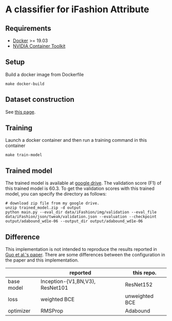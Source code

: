 

# A classifier for iFashion Attribute 

## Requirements
- [Docker](https://docs.docker.com/) >= 19.03
- [NVIDIA Container Toolkit](https://github.com/NVIDIA/nvidia-docker)


## Setup
Build a docker image from Dockerfile

```
make docker-build
```


## Dataset construction

See [this page](./data/iFashion/README.md).


## Training

Launch a docker container and then run a training command in this container

```
make train-model
```


## Trained model
The trained model is available at [google drive](https://drive.google.com/file/d/1jiwvzFEEMlXaZ0HyxmWXYChre9KfzDDY/view?usp=sharing). 
The validation score (F1) of this trained model is 60.3.
To get the validation scores with this trained model, you can specify the directory as follows:

```
# download zip file from my google drive.
unzip trained_model.zip -d output
python main.py --eval_dir data/iFashion/img/validation --eval_file data/iFashion/json/tweak/validation.json --evaluation --checkpoint output/adabound_wd1e-06 --output_dir output/adabound_wd1e-06
```


## Difference 
This implementation is not intended to reproduce the results reported in [Guo et al.'s paper](https://arxiv.org/abs/1906.05750).
There are some differences between the configuration in the paper and this implementation. 

| | reported | this repo. |
|--- | --- | --- |
| base model | Inception-{V1,BN,V3}, ResNet101 | ResNet152 |
| loss | weighted BCE | unweighted BCE |
| optimizer | RMSProp | Adabound | 
